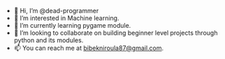 - 👋 Hi, I’m @dead-programmer
- 👀 I’m interested in Machine learning.
- 🌱 I’m currently learning pygame module.
- 💞️ I’m looking to collaborate on building beginner level projects through python and its modules. 
- 📫 You can reach me at bibekniroula87@gmail.com.

<!---
dead-programmer/dead-programmer is a ✨ special ✨ repository because its `README.md` (this file) appears on your GitHub profile.
You can click the Preview link to take a look at your changes.
--->
